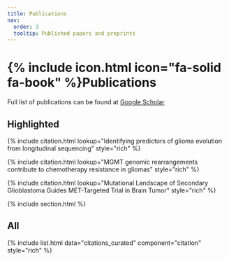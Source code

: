```yaml
---
title: Publications
nav:
  order: 3
  tooltip: Published papers and preprints
---
```


# {% include icon.html icon="fa-solid fa-book" %}Publications

Full list of publications can be found at [Google Scholar](https://scholar.google.com/citations?hl=en&user=UB-ecrMAAAAJ&view_op=list_works&sortby=pubdate)

## Highlighted

{% include citation.html lookup="Identifying predictors of glioma evolution from longitudinal sequencing" style="rich" %}

{% include citation.html lookup="MGMT genomic rearrangements contribute to chemotherapy resistance in gliomas" style="rich" %}

{% include citation.html lookup="Mutational Landscape of Secondary Glioblastoma Guides MET-Targeted Trial in Brain Tumor" style="rich" %}


{% include section.html %}

## All

{% include list.html data="citations_curated" component="citation" style="rich" %}
